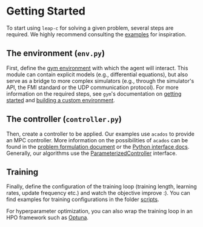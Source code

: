 # Getting Started
To start using `leap-c` for solving a given problem, several steps are required. We highly recommend consulting the [examples](https://github.com/leap-c/leap-c/tree/main/leap_c/examples) for inspiration.

## The environment (`env.py`)

First, define the [gym environment](https://gymnasium.farama.org/api/env/) with which the agent will interact. This module can contain explicit models (e.g., differential equations), but also serve as a bridge to more complex simulators (e.g., through the simulator's API, the FMI standard or the UDP communication protocol). For more information on the required steps, see `gym`'s documentation on [getting started](https://gymnasium.farama.org/introduction/basic_usage/) and [building a custom environment](https://gymnasium.farama.org/introduction/create_custom_env/).

## The controller (`controller.py`)

Then, create a controller to be applied. Our examples use `acados` to provide an MPC controller. More information on the possibilities of `acados` can be found in the [problem formulation document](https://github.com/acados/acados/blob/main/docs/problem_formulation/problem_formulation_ocp_mex.pdf) or the [Python interface docs](https://docs.acados.org/python_interface/index.html). Generally, our algorithms use the 
[ParameterizedController](https://github.com/leap-c/leap-c/blob/main/leap_c/controller.py) interface.

## Training

Finally, define the configuration of the training loop (training length, learning rates, update frequency etc.) and watch the objective improve :). You can find examples for training configurations in the folder [scripts](https://github.com/leap-c/leap-c/tree/main/scripts).

For hyperparameter optimization, you can also wrap the training loop in an HPO framework such as [Optuna](https://optuna.org/).

